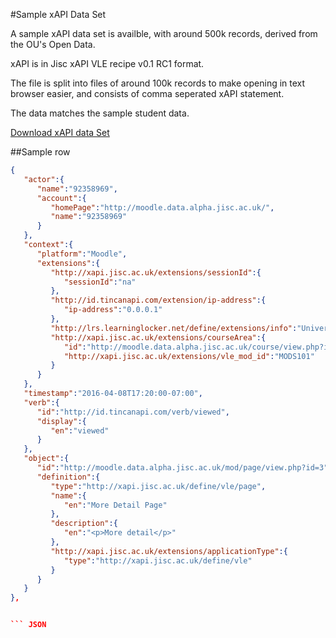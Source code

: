 #Sample xAPI Data Set

A sample xAPI data set is availble, with around 500k records, derived from the OU's Open Data. 

xAPI is in Jisc xAPI VLE recipe v0.1 RC1 format.

The file is split into files of around 100k records to make opening in text browser easier, and consists of comma seperated xAPI statement.

The data matches the sample student data.

[Download xAPI data Set](xapi-test-set.zip)

##Sample row
``` JSON
{  
   "actor":{  
      "name":"92358969",
      "account":{  
         "homePage":"http://moodle.data.alpha.jisc.ac.uk/",
         "name":"92358969"
      }
   },
   "context":{  
      "platform":"Moodle",
      "extensions":{  
         "http://xapi.jisc.ac.uk/extensions/sessionId":{  
            "sessionId":"na"
         },
         "http://id.tincanapi.com/extension/ip-address":{  
            "ip-address":"0.0.0.1"
         },
         "http://lrs.learninglocker.net/define/extensions/info":"University of Jisc Moodle",
         "http://xapi.jisc.ac.uk/extensions/courseArea":{  
            "id":"http://moodle.data.alpha.jisc.ac.uk/course/view.php?id=3",
            "http://xapi.jisc.ac.uk/extensions/vle_mod_id":"MODS101"
         }
      }
   },
   "timestamp":"2016-04-08T17:20:00-07:00",
   "verb":{  
      "id":"http://id.tincanapi.com/verb/viewed",
      "display":{  
         "en":"viewed"
      }
   },
   "object":{  
      "id":"http://moodle.data.alpha.jisc.ac.uk/mod/page/view.php?id=3",
      "definition":{  
         "type":"http://xapi.jisc.ac.uk/define/vle/page",
         "name":{  
            "en":"More Detail Page"
         },
         "description":{  
            "en":"<p>More detail</p>"
         },
         "http://xapi.jisc.ac.uk/extensions/applicationType":{  
            "type":"http://xapi.jisc.ac.uk/define/vle"
         }
      }
   }
},


``` JSON
